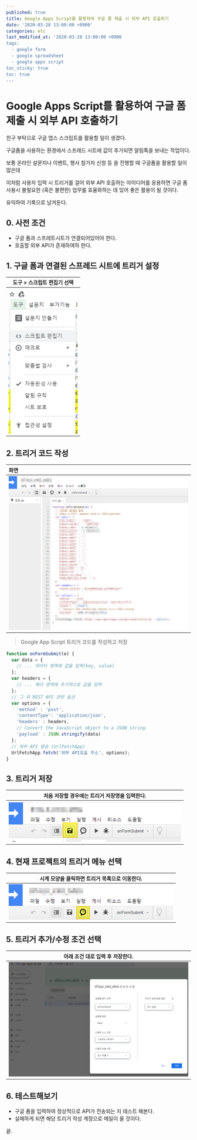 ```yaml
---
published: true
title: Google Apps Script를 활용하여 구글 폼 제출 시 외부 API 호출하기
date: '2020-03-28 13:00:00 +0900'
categories: etc
last_modified_at: '2020-03-28 13:00:00 +0900
tags:
  - google form
  - google spreadsheet
  - google apps script
toc_sticky: true
toc: true
---
```


# Google Apps Script를 활용하여 구글 폼 제출 시 외부 API 호출하기

친구 부탁으로 구글 앱스 스크립트를 활용할 일이 생겼다.

구글폼을 사용하는 환경에서 스프레드 시트에 값이 추가되면 알림톡을 보내는 작업이다.

보통 온라인 설문지나 이벤트, 행사 참가자 신청 등 을 진행할 때 구글폼을 활용할 일이 많은데

이처럼 사용자 입력 시 트리거를 걸어 외부 API 호출하는 아이디어를 응용하면  구글 폼 사용시 불필요한 (혹은 불편한) 업무를 효율화하는 데 있어 좋은 활용이 될 것이다.

유익하여 기록으로 남겨둔다.


## 0. 사전 조건

- 구글 폼과 스프레트시트가 연결되어있어야 한다.
- 호출할 외부 API가 존재하여하 한다.



## 1. 구글 폼과 연결된 스프레드 시트에 트리거 설정

|                 도구 > 스크립트 편집기 선택                  |
| :----------------------------------------------------------: |
| ![image-20200328110008636](/assets/images/2020-03-28-using-google-apps-script/image-20200328110008636.png) |



## 2. 트리거 코드 작성

| 화면                                                         |
| :----------------------------------------------------------- |
| ![image-20200328110359881](/assets/images/2020-03-28-using-google-apps-script/image-20200328110359881.png) |

> Google App Script 트리거 코드를 작성하고 저장

   ```javascript
   function onFormSubmit(e) {
     var data = {
       // ... 데이터 영역에 값을 입력(key, value)
     };
     var headers = {
       // ... 헤더 영역에 추가적으로 값을 입력
     };
     // 그 외 REST API 관련 옵션
     var options = {
       'method' : 'post',
       'contentType': 'application/json',
       'headers' : headers,
       // Convert the JavaScript object to a JSON string.
       'payload' : JSON.stringify(data)
     };
     // 외부 API 발송 (UrlFetchApp)
     UrlFetchApp.fetch('외부 API호출 주소', options);    
   }
   ```



## 3. 트리거 저장

| 처음 저장할 경우에는 트리거 저장명을 입력한다.               |
| ------------------------------------------------------------ |
| ![image-20200328112133696](/assets/images/2020-03-28-using-google-apps-script/image-20200328112133696.png) |



## 4. 현재 프로젝트의 트리거 메뉴 선택

| 시계 모양을 클릭하면 트리거 목록으로 이동한다.               |
| ------------------------------------------------------------ |
| ![image-20200328112619761](/assets/images/2020-03-28-using-google-apps-script/image-20200328112619761.png) |



## 5. 트리거 추가/수정 조건 선택

| 아래 조건 대로 입력 후 저장한다.                             |
| ------------------------------------------------------------ |
| ![image-20200328112947624](/assets/images/2020-03-28-using-google-apps-script/image-20200328112947624.png) |



## 6. 테스트해보기

- 구글 폼을 입력하여 정상적으로 API가 전송되는 지 테스트 해본다.
- 실패하게 되면 해당 트리거 작성 계정으로 메일이 올 것이다.



끝.

